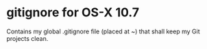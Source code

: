 gitignore for OS-X 10.7
==========
Contains my global .gitignore file (placed at ~) that shall keep my Git projects clean.
